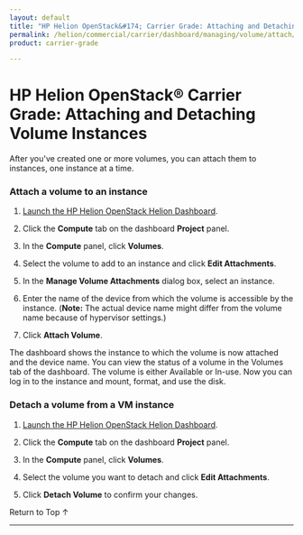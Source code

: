 ```yaml
---
layout: default
title: "HP Helion OpenStack&#174; Carrier Grade: Attaching and Detaching Volume Instances"
permalink: /helion/commercial/carrier/dashboard/managing/volume/attach/
product: carrier-grade

---
```

<!--PUBLISHED-->

<script>

function PageRefresh {
onLoad="window.refresh"
}

PageRefresh();

</script>

<!--
<p style="font-size: small;"> <a href="/helion/commercial/carrier/ga1/install/">&#9664; PREV</a> | <a href="/helion/commercial/carrier/ga1/install-overview/">&#9650; UP</a> | <a href="/helion/commercial/carrier/ga1/">NEXT &#9654;</a></p> 
-->

# HP Helion OpenStack&#174; Carrier Grade: Attaching and Detaching Volume Instances

After you've created one or more volumes, you can attach them to instances, one instance at a time.

### Attach a volume to an instance ###

1. [Launch the HP Helion OpenStack Helion Dashboard](/helion/openstack/carrier/dashboard/login/).

2. Click the **Compute** tab on the dashboard **Project** panel.

3. In the **Compute** panel, click **Volumes**.

4. Select the volume to add to an instance and click **Edit Attachments**.

5. In the **Manage Volume Attachments** dialog box, select an instance.

6. Enter the name of the device from which the volume is accessible by the instance. (**Note:** The actual device name might differ from the volume name because of hypervisor settings.)

7. Click **Attach Volume**.

The dashboard shows the instance to which the volume is now attached and the device name. You can view the status of a volume in the Volumes tab of the dashboard. The volume is either Available or In-use. Now you can log in to the instance and mount, format, and use the disk.

### Detach a volume from a VM instance ###

1. [Launch the HP Helion OpenStack Helion Dashboard](/helion/openstack/carrier/dashboard/login/).

2. Click the **Compute** tab on the dashboard **Project** panel.

3. In the **Compute** panel, click **Volumes**.

4. Select the volume you want to detach and click **Edit Attachments**.

5. Click **Detach Volume** to confirm your changes.

<p><a href="#top" style="padding:14px 0px 14px 0px; text-decoration: none;"> Return to Top &#8593; </a></p>


----
